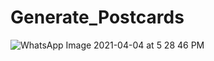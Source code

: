 # Generate_Postcards

![WhatsApp Image 2021-04-04 at 5 28 46 PM](https://user-images.githubusercontent.com/47170879/113508010-4107c680-956b-11eb-80f2-659c04d76757.jpeg)

